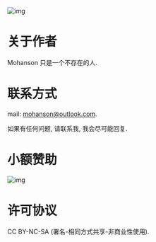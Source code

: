 ![img](/img/cover.gif)

# 关于作者

Mohanson 只是一个不存在的人.

# 联系方式

mail: mohanson@outlook.com.

如果有任何问题, 请联系我, 我会尽可能回复.

# 小额赞助

![img](/img/wx_qrcode.jpg)

# 许可协议

CC BY-NC-SA (署名-相同方式共享-非商业性使用).

